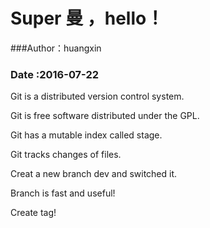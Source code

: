 # Super 曼 ，hello！
###Author：huangxin
### Date :2016-07-22

Git is a distributed version control system.

Git is free software distributed under the GPL.

Git has a mutable index called stage.

Git tracks changes of files.

Creat a new branch dev and switched it.

Branch is fast and useful!

Create tag!
